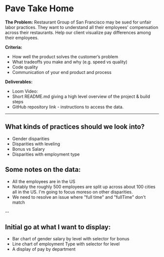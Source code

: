 # Pave Take Home

**The Problem:** Restaurant Group of San Francisco may be sued for unfair labor practices. They want to understand all their employees' compensation across their restaurants. Help our client visualize pay differences among their employees.

**Criteria:**

- How well the product solves the customer’s problem
- What tradeoffs you make and why (e.g. speed vs quality)
- Code quality
- Communication of your end product and process

**Deliverables:**

- Loom Video:
- Short README.md giving a high level overview of the project & build steps
- GitHub repository link - instructions to access the data.

---

## What kinds of practices should we look into?

- Gender disparities
- Disparities with leveling
- Bonus vs Salary
- Disparities with employment type

## Some notes on the data:

- All the employees are in the US
- Notably the roughly 500 employees are split up across about 100 cities all in the US. I'm going to focus moreso on other disparities.
- We need to resolve an issue where "full time" and "fullTime" don't match

--

## Initial go at what I want to display:

- Bar chart of gender salary by level with selector for bonus
- Line chart of employment Type with selector for level
- A display of pay by department

